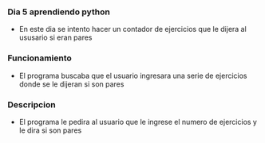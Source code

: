 ### Dia 5 aprendiendo python
- En este dia se intento hacer un contador de ejercicios que le dijera al ususario si eran pares

### Funcionamiento
- El programa buscaba que el usuario ingresara una serie de ejercicios donde se le dijeran si son pares

### Descripcion
- El programa le pedira al usuario que le ingrese el numero de ejercicios y le dira si son pares